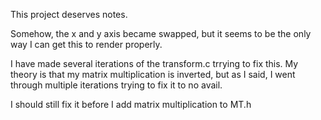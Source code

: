 This project deserves notes.

Somehow, the x and y axis became swapped, but it seems to be the only way I can get this to render properly.

I have made several  iterations of the transform.c trrying to fix this.
My theory is that my matrix multiplication is inverted, but as I said, I went through multiple iterations trying to fix it to no avail.

I should still fix it before I add matrix multiplication to MT.h